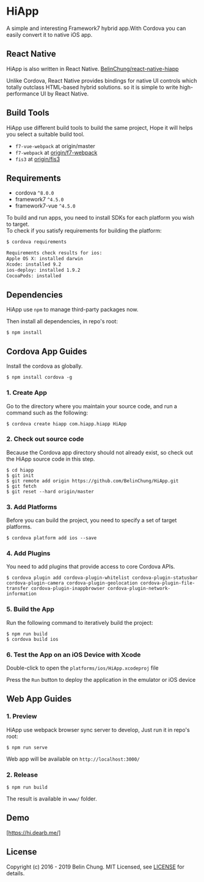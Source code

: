 HiApp
=====

A simple and interesting Framework7 hybrid app.With Cordova you can easily convert it to native iOS app.

## React Native

HiApp is also written in React Native. [BelinChung/react-native-hiapp](https://github.com/BelinChung/react-native-hiapp)

Unlike Cordova, React Native provides bindings for native UI controls which totally outclass HTML-based hybrid solutions. so it is simple to write high-performance UI by React Native. 

## Build Tools

HiApp use different build tools to build the same project, Hope it will helps you select a suitable build tool.

* `f7-vue-webpack` at origin/master
* `f7-webpack` at [origin/f7-webpack](https://github.com/BelinChung/HiApp/tree/f7-webpack)
* `fis3` at [origin/fis3](https://github.com/BelinChung/HiApp/tree/fis3)

## Requirements

* cordova `^8.0.0`
* framework7 `^4.5.0`
* framework7-vue `^4.5.0`

To build and run apps, you need to install SDKs for each platform you wish to target.  
To check if you satisfy requirements for building the platform:

``` bash
$ cordova requirements

Requirements check results for ios:
Apple OS X: installed darwin
Xcode: installed 9.2
ios-deploy: installed 1.9.2
CocoaPods: installed

```

## Dependencies

HiApp use `npm` to manage third-party packages now.

Then install all dependencies, in repo's root:

```
$ npm install 
```

## Cordova App Guides

Install the cordova as globally.

```
$ npm install cordova -g
```

### 1. Create App

Go to the directory where you maintain your source code, and run a command such as the following:

```
$ cordova create hiapp com.hiapp.hiapp HiApp
```

### 2. Check out source code

Because the Cordova app directory should not already exist, so check out the HiApp source code in this step.

```
$ cd hiapp  
$ git init   
$ git remote add origin https://github.com/BelinChung/HiApp.git  
$ git fetch  
$ git reset --hard origin/master  
```

### 3. Add Platforms

Before you can build the project, you need to specify a set of target platforms.

```
$ cordova platform add ios --save
```

### 4. Add Plugins

You need to add plugins that provide access to core Cordova APIs.

```
$ cordova plugin add cordova-plugin-whitelist cordova-plugin-statusbar cordova-plugin-camera cordova-plugin-geolocation cordova-plugin-file-transfer cordova-plugin-inappbrowser cordova-plugin-network-information
```

### 5. Build the App

Run the following command to iteratively build the project:

```
$ npm run build
$ cordova build ios
```

### 6. Test the App on an iOS Device with Xcode

Double-click to open the `platforms/ios/HiApp.xcodeproj` file

Press the `Run` button to deploy the application in the emulator or iOS device

## Web App Guides

### 1. Preview

HiApp use webpack browser sync server to develop, Just run it in repo's root:

```
$ npm run serve
```

Web app will be available on `http://localhost:3000/`

### 2. Release

```
$ npm run build
```

The result is available in `www/` folder.

## Demo

[https://hi.dearb.me/]

## License

Copyright (c) 2016 - 2019 Belin Chung. MIT Licensed, see [LICENSE] for details.

[https://hi.dearb.me/]: https://hi.dearb.me/
[LICENSE]:https://github.com/BelinChung/HiApp/blob/master/LICENSE.md